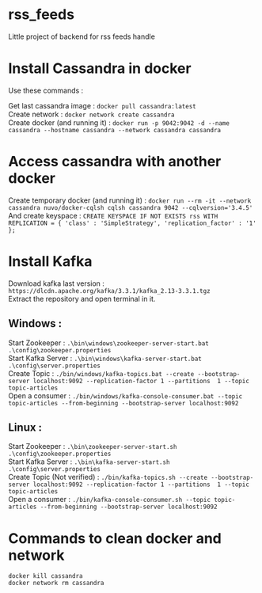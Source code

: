 # rss_feeds
Little project of backend for rss feeds handle

# Install Cassandra in docker

Use these commands :

Get last cassandra image : ```docker pull cassandra:latest``` <br>
Create network : ```docker network create cassandra``` <br>
Create docker (and running it) : ```docker run -p 9042:9042 -d --name cassandra --hostname cassandra --network cassandra cassandra``` <br>

# Access cassandra with another docker

Create temporary docker (and running it) : ```docker run --rm -it --network cassandra nuvo/docker-cqlsh cqlsh cassandra 9042 --cqlversion='3.4.5'``` <br>
And create keyspace : ```CREATE KEYSPACE IF NOT EXISTS rss WITH REPLICATION = { 'class' : 'SimpleStrategy', 'replication_factor' : '1' };```

# Install Kafka

Download kafka last version : ```https://dlcdn.apache.org/kafka/3.3.1/kafka_2.13-3.3.1.tgz``` <br>
Extract the repository and open terminal in it. <br>

## Windows :
Start Zookeeper : ```.\bin\windows\zookeeper-server-start.bat .\config\zookeeper.properties``` <br>
Start Kafka Server : ```.\bin\windows\kafka-server-start.bat .\config\server.properties``` <br>
Create Topic : ```./bin/windows/kafka-topics.bat --create --bootstrap-server localhost:9092 --replication-factor 1 --partitions  1 --topic topic-articles``` <br>
Open a consumer : ```./bin/windows/kafka-console-consumer.bat --topic topic-articles --from-beginning --bootstrap-server localhost:9092``` <br>

## Linux :
Start Zookeeper : ```.\bin\zookeeper-server-start.sh .\config\zookeeper.properties``` <br>
Start Kafka Server : ```.\bin\kafka-server-start.sh .\config\server.properties``` <br>
Create Topic (Not verified) : ```./bin/kafka-topics.sh --create --bootstrap-server localhost:9092 --replication-factor 1 --partitions  1 --topic topic-articles``` <br>
Open a consumer : ```./bin/kafka-console-consumer.sh --topic topic-articles --from-beginning --bootstrap-server localhost:9092``` <br>

# Commands to clean docker and network

```docker kill cassandra``` <br>
```docker network rm cassandra```

